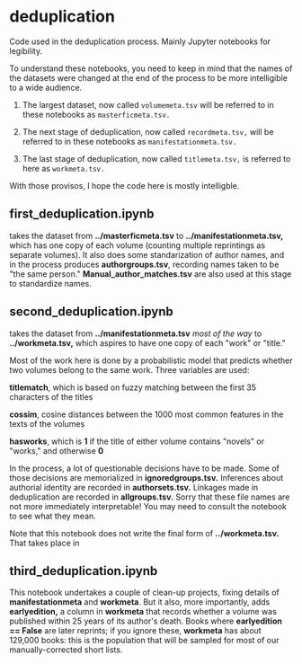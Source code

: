 deduplication
=============

Code used in the deduplication process. Mainly Jupyter notebooks for legibility.

To understand these notebooks, you need to keep in mind that the names of the datasets were changed at the end of the process to be more intelligible to a wide audience.

1. The largest dataset, now called ```volumemeta.tsv``` will be referred to in these notebooks as ```masterficmeta.tsv.```

2. The next stage of deduplication, now called ```recordmeta.tsv,``` will be referred to in these notebooks as ```manifestationmeta.tsv.```

3. The last stage of deduplication, now called ```titlemeta.tsv,``` is referred to here as ```workmeta.tsv.```

With those provisos, I hope the code here is mostly intelligble.

first_deduplication.ipynb
-----------------------------

takes the dataset from **../masterficmeta.tsv** to **../manifestationmeta.tsv,** which has one copy of each volume (counting multiple reprintings as separate volumes). It also does some standarization of author names, and in the process produces **authorgroups.tsv**, recording names taken to be "the same person." **Manual_author_matches.tsv** are also used at this stage to standardize names.

second_deduplication.ipynb
---------------------------

takes the dataset from **../manifestationmeta.tsv** *most of the way* to **../workmeta.tsv,** which aspires to have one copy of each "work" or "title."

Most of the work here is done by a probabilistic model that predicts whether two volumes belong to the same work. Three variables are used:

**titlematch**, which is based on fuzzy matching between the first 35 characters of the titles

**cossim**, cosine distances between the 1000 most common features in the texts of the volumes

**hasworks**, which is **1** if the title of either volume contains "novels" or "works," and otherwise **0**

In the process, a lot of questionable decisions have to be made. Some of those decisions are memorialized in **ignoredgroups.tsv.** Inferences about authorial identity are recorded in **authorsets.tsv.** Linkages made in deduplication are recorded in **allgroups.tsv.** Sorry that these file names are not more immediately interpretable! You may need to consult the notebook to see what they mean.

Note that this notebook does not write the final form of **../workmeta.tsv.** That takes place in

third_deduplication.ipynb
---------------------------

This notebook undertakes a couple of clean-up projects, fixing details of **manifestationmeta** and **workmeta**. But it also, more importantly, adds **earlyedition,** a column in **workmeta** that records whether a volume was published within 25 years of its author's death. Books where **earlyedition == False** are later reprints; if you ignore these, **workmeta** has about 129,000 books: this is the population that will be sampled for most of our manually-corrected short lists.

